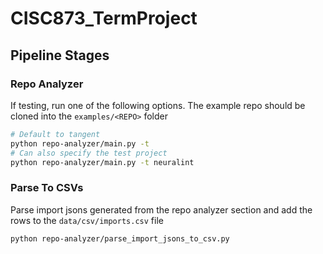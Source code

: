 # CISC873_TermProject

## Pipeline Stages

### Repo Analyzer

If testing, run one of the following options. The example repo should be cloned into the `examples/<REPO>` folder

```bash
# Default to tangent
python repo-analyzer/main.py -t
# Can also specify the test project
python repo-analyzer/main.py -t neuralint
```

### Parse To CSVs

Parse import jsons generated from the repo analyzer section and add the rows to the `data/csv/imports.csv` file

```bash
python repo-analyzer/parse_import_jsons_to_csv.py
```
